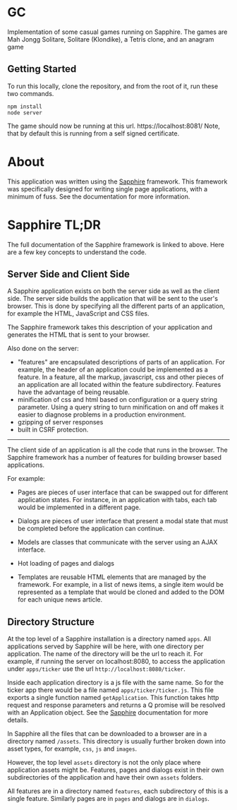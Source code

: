 # GC
Implementation of some casual games running on Sapphire. The games are Mah Jongg Solitare, Solitare (Klondike), a Tetris clone, and an anagram game

## Getting Started
To run this locally, clone the repository, and from the root of it, run these two commands.

```shell
npm install
node server
```

The game should now be running at this url. https://localhost:8081/ Note, that by default this is running from a self signed certificate.

# About
This application was written using the [Sapphire](https://github.com/Ondoher/sapphire) framework.
This framework was specifically designed for writing single page applications, with a minimum of fuss.
See the documentation for more information.

# Sapphire TL;DR

The full documentation of the Sapphire framework is linked to above. Here are a few
key concepts to understand the code.

## Server Side and Client Side

A Sapphire application exists on both the server side as well as the client side.
The server side builds the application that will be sent to the user's browser.
This is done by specifying all the different parts of an application, for
example the HTML, JavaScript and CSS files.

The Sapphire framework takes this description of your application and generates the
HTML that is sent to your browser.

Also done on the server:

* "features" are encapsulated descriptions of parts of an application. For example, the
header of an application could be implemented as a feature. In a feature, all the
markup, javascript, css and other pieces of an application are all located
within the feature subdirectory. Features have the advantage of being reusable.
* minification of css and html based on configuration or a query string parameter.
Using a query string to turn minification on and off makes it easier to diagnose
problems in a production environment.
* gzipping of server responses
* built in CSRF protection.

---

The client side of an application is all the code that runs in the browser. The
Sapphire framework has a number of features for building browser based applications.

For example:

* Pages are pieces of user interface that can be swapped out for different
application states. For instance, in an application with tabs, each tab would be
implemented in a different page.

* Dialogs are pieces of user interface that present a modal state that must be
completed before the application can continue.

* Models are classes that communicate with the server using an AJAX interface.

* Hot loading of pages and dialogs

* Templates are reusable HTML elements that are managed by the framework. For example,
in a list of news items, a single item would be represented as a template that would
be cloned and added to the DOM for each unique news article.

## Directory Structure

At the top level of a Sapphire installation is a directory named `apps`. All
applications served by Sapphire will be here, with one directory per application.
The name of the directory will be the url to reach it. For example, if running
the server on localhost:8080, to access the application under `apps/ticker` use
the url `http://localhost:8080/ticker`.

Inside each application directory is a js file with the same name. So for the ticker
app there would be a file named `apps/ticker/ticker.js`. This file exports a single
function named `getApplication`. This function takes http request and response
parameters and returns a Q promise will be resolved with an Application object.
See the [Sapphire](https://github.com/Ondoher/sapphire) documentation for more details.

In Sapphire all the files that can be downloaded to a browser are in a directory
named `/assets`. This directory is usually further broken down into asset types,
for example, `css`, `js` and `images`.

However, the top level `assets` directory is not the only place where
application assets might be. Features, pages and dialogs exist in their own
subdirectories of the application and have their own `assets` folders.

All features are in a directory named `features`, each subdirectory of this is a
single feature. Similarly pages are in `pages` and dialogs are in `dialogs`.

